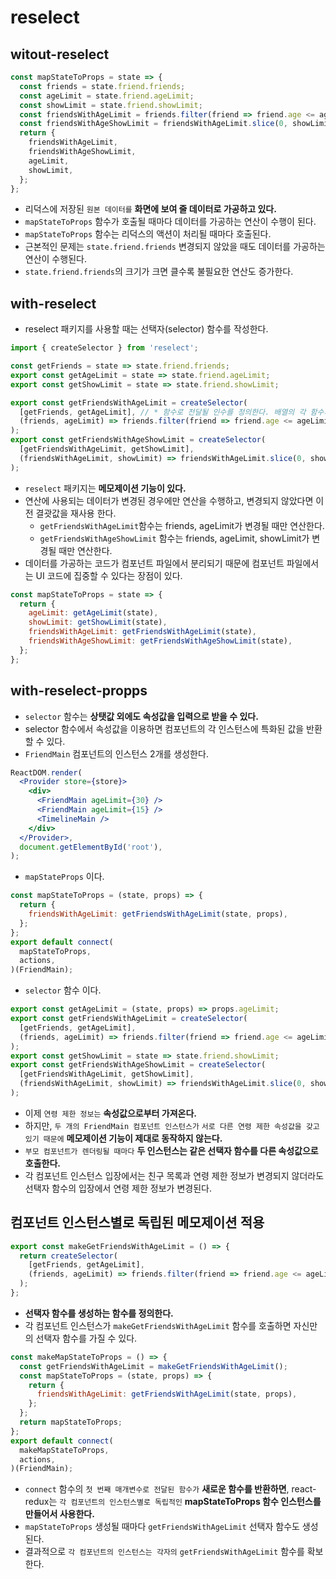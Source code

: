 # reselect

## witout-reselect

```js
const mapStateToProps = state => {
  const friends = state.friend.friends;
  const ageLimit = state.friend.ageLimit;
  const showLimit = state.friend.showLimit;
  const friendsWithAgeLimit = friends.filter(friend => friend.age <= ageLimit);
  const friendsWithAgeShowLimit = friendsWithAgeLimit.slice(0, showLimit);
  return {
    friendsWithAgeLimit,
    friendsWithAgeShowLimit,
    ageLimit,
    showLimit,
  };
};
```
- 리덕스에 저장된 `원본 데이터를` **화면에 보여 줄 데이터로 가공하고 있다.**
- `mapStateToProps` 함수가 호출될 때마다 데이터를 가공하는 연산이 수행이 된다.
- `mapStateToProps` 함수는 리덕스의 액션이 처리될 때마다 호출된다.
- 근본적인 문제는 `state.friend.friends` 변경되지 않았을 때도 데이터를 가공하는 연산이 수행된다.
- `state.friend.friends`의 크기가 크면 클수록 불필요한 연산도 증가한다.

## with-reselect

- reselect 패키지를 사용할 때는 선택자(selector) 함수를 작성한다.
```js
import { createSelector } from 'reselect';

const getFriends = state => state.friend.friends;
export const getAgeLimit = state => state.friend.ageLimit;
export const getShowLimit = state => state.friend.showLimit;

export const getFriendsWithAgeLimit = createSelector(
  [getFriends, getAgeLimit], // * 함수로 전달될 인수를 정의한다. 배열의 각 함수가 반환하는 값이 순서대로 전달된다.
  (friends, ageLimit) => friends.filter(friend => friend.age <= ageLimit), // * 배열의 함수들이 반환한 값을 입력받아서 처리하는 함수다.
);
export const getFriendsWithAgeShowLimit = createSelector(
  [getFriendsWithAgeLimit, getShowLimit],
  (friendsWithAgeLimit, showLimit) => friendsWithAgeLimit.slice(0, showLimit),
);
```
- `reselect` 패키지는 **메모제이션 기능이 있다.**
- 연산에 사용되는 데이터가 변경된 경우에만 연산을 수행하고, 변경되지 않았다면 이전 결괏값을 재사용 한다.
  - `getFriendsWithAgeLimit`함수는 friends, ageLimit가 변경될 때만 연산한다.
  - `getFriendsWithAgeShowLimit` 함수는 friends, ageLimit, showLimit가 변경될 때만 연산한다.
- 데이터를 가공하는 코드가 컴포넌트 파일에서 분리되기 때문에 컴포넌트 파일에서는 UI 코드에 집중할 수 있다는 장점이 있다.
```js
const mapStateToProps = state => {
  return {
    ageLimit: getAgeLimit(state),
    showLimit: getShowLimit(state),
    friendsWithAgeLimit: getFriendsWithAgeLimit(state),
    friendsWithAgeShowLimit: getFriendsWithAgeShowLimit(state),
  };
};
```

## with-reselect-propps

- `selector` 함수는 **상탯값 외에도 속성값을 입력으로 받을 수 있다.**
- selector 함수에서 속성값을 이용하면 컴포넌트의 각 인스턴스에 특화된 값을 반환할 수 있다.
- `FriendMain` 컴포넌트의 인스턴스 2개를 생성한다.
```jsx
ReactDOM.render(
  <Provider store={store}>
    <div>
      <FriendMain ageLimit={30} />
      <FriendMain ageLimit={15} />
      <TimelineMain />
    </div>
  </Provider>,
  document.getElementById('root'),
);
```
- `mapStateProps` 이다.
```js
const mapStateToProps = (state, props) => {
  return {
    friendsWithAgeLimit: getFriendsWithAgeLimit(state, props),
  };
};
export default connect(
  mapStateToProps,
  actions,
)(FriendMain);
```
- `selector` 함수 이다.
```js
export const getAgeLimit = (state, props) => props.ageLimit;
export const getFriendsWithAgeLimit = createSelector(
  [getFriends, getAgeLimit],
  (friends, ageLimit) => friends.filter(friend => friend.age <= ageLimit),
);
export const getShowLimit = state => state.friend.showLimit;
export const getFriendsWithAgeShowLimit = createSelector(
  [getFriendsWithAgeLimit, getShowLimit],
  (friendsWithAgeLimit, showLimit) => friendsWithAgeLimit.slice(0, showLimit),
);
```
- 이제 `연령 제한 정보는` **속성값으로부터 가져온다.**
- 하지만, `두 개의 FriendMain 컴포넌트 인스턴스가` `서로 다른 연령 제한 속성값을 갖고 있기 때문에` **메모제이션 기능이 제대로 동작하지 않는다.**
- `부모 컴포넌트가 렌더링될 때마다` **두 인스턴스는 같은 선택자 함수를 다른 속성값으로 호출한다.**
- 각 컴포넌트 인스턴스 입장에서는 친구 목록과 연령 제한 정보가 변경되지 않더라도 선택자 함수의 입장에서 연령 제한 정보가 변경된다.

## 컴포넌트 인스턴스별로 독립된 메모제이션 적용

```js
export const makeGetFriendsWithAgeLimit = () => {
  return createSelector(
    [getFriends, getAgeLimit],
    (friends, ageLimit) => friends.filter(friend => friend.age <= ageLimit),
  );
};
```
- **선택자 함수를 생성하는 함수를 정의한다.**
- 각 컴포넌트 인스턴스가 `makeGetFriendsWithAgeLimit` 함수를 호출하면 자신만의 선택자 함수를 가질 수 있다.

```js
const makeMapStateToProps = () => {
  const getFriendsWithAgeLimit = makeGetFriendsWithAgeLimit();
  const mapStateToProps = (state, props) => {
    return {
      friendsWithAgeLimit: getFriendsWithAgeLimit(state, props),
    };
  };
  return mapStateToProps;
};
export default connect(
  makeMapStateToProps,
  actions,
)(FriendMain);
```
- `connect` 함수의 `첫 번째 매개변수로 전달된 함수가` **새로운 함수를 반환하면**, react-redux는 `각 컴포넌트의 인스턴스별로 독립적인` **mapStateToProps 함수 인스턴스를 만들어서 사용한다.**
- `mapStateToProps` 생성될 때마다 `getFriendsWithAgeLimit` 선택자 함수도 생성된다.
- 결과적으로 `각 컴포넌트의 인스턴스는 각자의` `getFriendsWithAgeLimit` 함수를 확보한다.